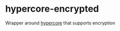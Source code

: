 # hypercore-encrypted
Wrapper around [hypercore](https://github.com/mafintosh/hypercore) that supports encryption
